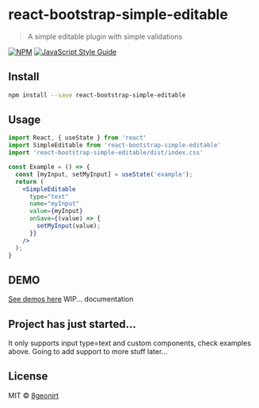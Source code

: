 # react-bootstrap-simple-editable

> A simple editable plugin with simple validations

[![NPM](https://img.shields.io/npm/v/react-bootstrap-simple-editable.svg)](https://www.npmjs.com/package/react-bootstrap-simple-editable) [![JavaScript Style Guide](https://img.shields.io/badge/code_style-standard-brightgreen.svg)](https://standardjs.com)

## Install

```bash
npm install --save react-bootstrap-simple-editable
```

## Usage

```jsx
import React, { useState } from 'react'
import SimpleEditable from 'react-bootstrap-simple-editable'
import 'react-bootstrap-simple-editable/dist/index.css'

const Example = () => {
  const [myInput, setMyInput] = useState('example');
  return (
    <SimpleEditable
      type="text"
      name="myInput"
      value={myInput}
      onSave={(value) => {
        setMyInput(value);
      }}
    />
  );
}
```

## DEMO
[See demos here](https://8geonirt.github.io/react-bootstrap-simple-editable)
WIP... documentation

## Project has just started...
It only supports input type=text and custom components, check examples above.
Going to add support to more stuff later...

## License

MIT © [8geonirt](https://github.com/8geonirt)
